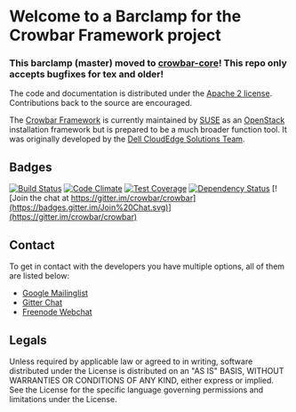 Welcome to a Barclamp for the Crowbar Framework project
=======================================================
### **This barclamp (master) moved to [crowbar-core](https://github.com/crowbar/crowbar-core)! This repo only accepts bugfixes for tex and older**!

The code and documentation is distributed under the [Apache 2 license](http://www.apache.org/licenses/LICENSE-2.0.html).
Contributions back to the source are encouraged.

The [Crowbar Framework](https://github.com/crowbar/crowbar) is currently maintained by [SUSE](http://www.suse.com/) as
an [OpenStack](http://openstack.org) installation framework but is prepared to be a much broader function tool. It was
originally developed by the [Dell CloudEdge Solutions Team](http://dell.com/openstack).

## Badges

[![Build Status](https://travis-ci.org/crowbar/barclamp-provisioner.svg?branch=release/tex/master)](https://travis-ci.org/crowbar/barclamp-provisioner)
[![Code Climate](https://codeclimate.com/github/crowbar/barclamp-provisioner/badges/gpa.svg)](https://codeclimate.com/github/crowbar/barclamp-provisioner)
[![Test Coverage](https://codeclimate.com/github/crowbar/barclamp-provisioner/badges/coverage.svg)](https://codeclimate.com/github/crowbar/barclamp-provisioner)
[![Dependency Status](https://gemnasium.com/crowbar/barclamp-provisioner.svg)](https://gemnasium.com/crowbar/barclamp-provisioner)
[![Join the chat at https://gitter.im/crowbar/crowbar](https://badges.gitter.im/Join%20Chat.svg)](https://gitter.im/crowbar/crowbar)

## Contact

To get in contact with the developers you have multiple options, all of them are listed below:

* [Google Mailinglist](https://groups.google.com/forum/#!forum/crowbar)
* [Gitter Chat](https://gitter.im/crowbar/crowbar)
* [Freenode Webchat](http://webchat.freenode.net/?channels=%23crowbar)

## Legals

Unless required by applicable law or agreed to in writing, software distributed under the License is distributed on
an "AS IS" BASIS, WITHOUT WARRANTIES OR CONDITIONS OF ANY KIND, either express or implied. See the License for the
specific language governing permissions and limitations under the License.
